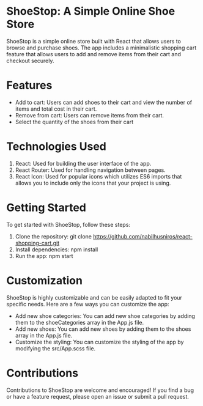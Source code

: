 # ShoeStop: A Simple Online Shoe Store

ShoeStop is a simple online store built with React that allows users to browse and purchase shoes. The app includes a minimalistic shopping cart feature that allows users to add and remove items from their cart and checkout securely.

# Features
- Add to cart: Users can add shoes to their cart and view the number of items and total cost in their cart.
- Remove from cart: Users can remove items from their cart.
- Select the quantity of the shoes from their cart

# Technologies Used
1. React: Used for building the user interface of the app.
2. React Router: Used for handling navigation between pages.
3. React Icon: Used for popular icons which utilizes ES6 imports that allows you to include only the icons that your project is using.


# Getting Started

To get started with ShoeStop, follow these steps:

1. Clone the repository: git clone https://github.com/nabilhusniros/react-shopping-cart.git
2. Install dependencies: npm install
3. Run the app: npm start

# Customization

ShoeStop is highly customizable and can be easily adapted to fit your specific needs. Here are a few ways you can customize the app:

- Add new shoe categories: You can add new shoe categories by adding them to the shoeCategories array in the App.js file.
- Add new shoes: You can add new shoes by adding them to the shoes array in the App.js file.
- Customize the styling: You can customize the styling of the app by modifying the src/App.scss file.

# Contributions

Contributions to ShoeStop are welcome and encouraged! If you find a bug or have a feature request, please open an issue or submit a pull request.
